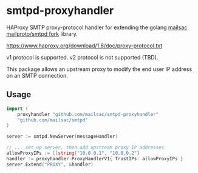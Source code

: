 # smtpd-proxyhandler
HAProxy SMTP proxy-protocol handler for extending the golang [mailsac mailproto/smtpd fork](https://github.com/mailsac/smtpd) library.

https://www.haproxy.org/download/1.8/doc/proxy-protocol.txt

v1 protocol is supported.
v2 protocol is not supported (TBD).

This package allows an upstream proxy to modify the end user IP address on an SMTP connection.

## Usage

```go
import (
    proxyhandler "github.com/mailsac/smtpd-proxyhandler"
    "github.com/mailsac/smtpd"
)

server := smtpd.NewServer(messageHandler)

// ... set up server, then add upstream proxy IP addresses
allowProxyIPs := []string{"10.0.0.1", "10.0.0.2"}
handler := proxyhandler.ProxyHandlerV1{ TrustIPs: allowProxyIPs }
server.Extend("PROXY", &handler)
```
